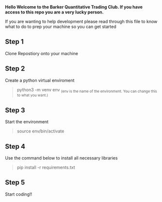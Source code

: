 **Hello Welcome to the Barker Quantitative Trading Club.
If you have access to this repo you are a very lucky person.**

If you are wanting to help development please read through this file to know what to do to prep your 
machine so you can get started


Step 1
--
Clone Repostiory onto your machine

Step 2
--
Create a python virtual enviroment
> python3 -m venv env <sub> (env is the name of the environment. You can change this to what you want.) </sub>

Step 3
--
Start the environment
> source env/bin/activate

Step 4
--
Use the command below to install all necessary libraries
> pip install -r requirements.txt

Step 5
--
Start coding!!


